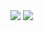 
<img src="https://capsule-render.vercel.app/api?type=waving&color=BDBDC8&height=150&section=header&text=텍스트&fontSize=20" />


<img src="https://capsule-render.vercel.app/api?type=waving&color=BDBDC8&height=150&section=footer" />
